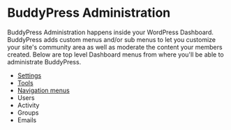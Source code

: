 # BuddyPress Administration

BuddyPress Administration happens inside your WordPress Dashboard. BuddyPress adds custom menus and/or sub menus to let you customize your site's community area as well as moderate the content your members created. Below are top level Dashboard menus from where you'll be able to administrate BuddyPress.

- [Settings](./settings/README.md)
- [Tools](./tools/README.md)
- [Navigation menus](./navigations/README.md)
- Users
- Activity
- Groups
- Emails
